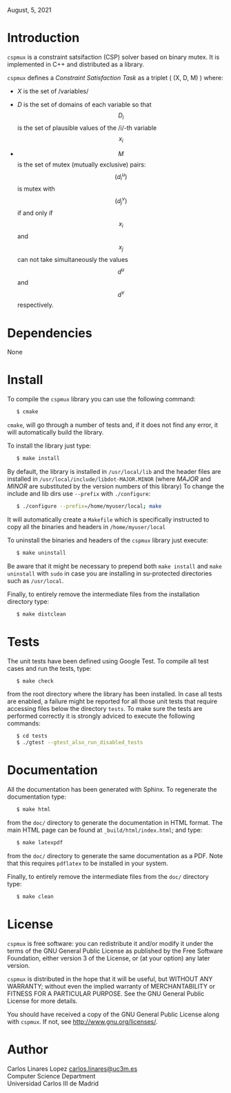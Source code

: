 <style TYPE="text/css">
code.has-jax {font: inherit; font-size: 100%; background: inherit; border: inherit;}
</style>
<script type="text/x-mathjax-config">
MathJax.Hub.Config({
    tex2jax: {
        inlineMath: [['$','$'], ['\\(','\\)']],
        skipTags: ['script', 'noscript', 'style', 'textarea', 'pre'] // removed 'code' entry
    }
});
MathJax.Hub.Queue(function() {
    var all = MathJax.Hub.getAllJax(), i;
    for(i = 0; i < all.length; i += 1) {
        all[i].SourceElement().parentNode.className += ' has-jax';
    }
});
</script>
<script type="text/javascript" src="https://cdnjs.cloudflare.com/ajax/libs/mathjax/2.7.4/MathJax.js?config=TeX-AMS_HTML-full"></script>

August, 5, 2021

# Introduction #

`cspmux` is a constraint satsifaction (CSP) solver based on binary mutex. It is implemented in C++ and distributed as a library.

`cspmux` defines a *Constraint Satisfaction Task* as a triplet \( (X, D, M) \) where:

* $X$ is the set of /variables/

* $D$ is the set of domains of each variable so that $$D_i$$ is the set of plausible values of the /i/-th variable $$x_i$$

* $$M$$ is the set of mutex (mutually exclusive) pairs: $$(d_i^u)$$ is mutex with $$(d_j^v)$$ if and only if $$x_i$$ and $$x_j$$ can not take simultaneously the values $$d^u$$ and $$d^v$$ respectively.


# Dependencies #

None


# Install #

To compile the `cspmux` library you can use the following command:

```bash
   $ cmake
```

`cmake`, will go through a number of tests and, if it does not find any error, it will automatically build the library.

To install the library just type:

```bash
   $ make install
```    

By default, the library is installed in `/usr/local/lib` and the header files are installed in `/usr/local/include/libdot-MAJOR.MINOR` (where *MAJOR* and *MINOR* are substituted by the version numbers of this library) To change the include and lib dirs use `--prefix` with `./configure`:

```bash
   $ ./configure --prefix=/home/myuser/local; make
```

It will automatically create a `Makefile` which is specifically instructed to copy all the binaries and headers in `/home/myuser/local`

To uninstall the binaries and headers of the `cspmux` library just execute:

```bash
   $ make uninstall
```    

Be aware that it might be necessary to prepend both `make install` and `make uninstall` with `sudo` in case you are installing in su-protected directories such as `/usr/local`.

Finally, to entirely remove the intermediate files from the installation directory type:

```bash
   $ make distclean
```   


# Tests #

The unit tests have been defined using Google Test. To compile all test cases and run the tests, type:

```bash
   $ make check
```    

from the root directory where the library has been installed. In case all tests are enabled, a failure might be reported for all those unit tests that require accessing files below the directory `tests`. To make sure the tests are performed correctly it is strongly adviced to execute the following commands:

```bash
   $ cd tests
   $ ./gtest --gtest_also_run_disabled_tests
```    

# Documentation #

All the documentation has been generated with Sphinx. To regenerate the documentation type:

```bash
   $ make html
```    

from the `doc/` directory to generate the documentation in HTML format. The main HTML page can be found at `_build/html/index.html`; and type:

```bash
   $ make latexpdf
```    
from the `doc/` directory to generate the same documentation as a PDF. Note that this requires `pdflatex` to be installed in your system.

Finally, to entirely remove the intermediate files from the `doc/` directory type:

```bash
   $ make clean
```   


# License #

`cspmux` is free software: you can redistribute it and/or modify it under the terms of the GNU General Public License as published by the Free Software Foundation, either version 3 of the License, or (at your option) any later version.

`cspmux` is distributed in the hope that it will be useful, but WITHOUT ANY WARRANTY; without even the implied warranty of MERCHANTABILITY or FITNESS FOR A PARTICULAR PURPOSE.  See the GNU General Public License for more details.

You should have received a copy of the GNU General Public License along with `cspmux`.  If not, see <http://www.gnu.org/licenses/>.


# Author #

Carlos Linares Lopez <carlos.linares@uc3m.es>  
Computer Science Department  
Universidad Carlos III de Madrid

